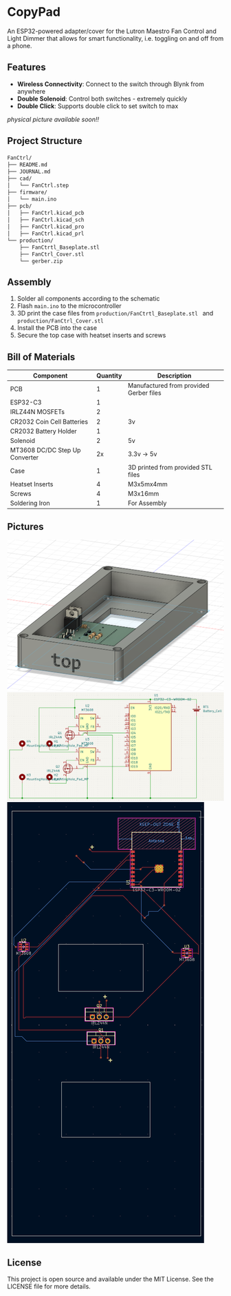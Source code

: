 # CopyPad

An ESP32-powered adapter/cover for the Lutron Maestro Fan Control and Light Dimmer that allows for smart functionality, i.e. toggling on and off from a phone.

## Features

- **Wireless Connectivity**: Connect to the switch through Blynk from anywhere
- **Double Solenoid**: Control both switches - extremely quickly
- **Double Click**: Supports double click to set switch to max

*physical picture available soon!!*

## Project Structure

```
FanCtrl/
├── README.md  
├── JOURNAL.md               
├── cad/                    
│   └── FanCtrl.step     
├── firmware/                
│   └── main.ino          
├── pcb/                    
│   ├── FanCtrl.kicad_pcb   
│   ├── FanCtrl.kicad_sch   
│   ├── FanCtrl.kicad_pro   
│   ├── FanCtrl.kicad_prl
└── production/             
    ├── FanCtrtl_Baseplate.stl    
    ├── FanCtrl_Cover.stl     
    └── gerber.zip         
```

## Assembly

1. Solder all components according to the schematic
2. Flash `main.ino` to the microcontroller
3. 3D print the case files from `production/FanCtrtl_Baseplate.stl ` and `production/FanCtrl_Cover.stl`
4. Install the PCB into the case
5. Secure the top case with heatset inserts and screws

## Bill of Materials

| Component | Quantity | Description |
|-----------|----------|-------------|
| PCB | 1 | Manufactured from provided Gerber files |
| ESP32-C3 | 1 |  |
| IRLZ44N MOSFETs | 2 |  |
| CR2032 Coin Cell Batteries | 2 | 3v |
| CR2032 Battery Holder | 1 |  |
| Solenoid | 2 | 5v |
| MT3608 DC/DC Step Up Converter | 2x | 3.3v -> 5v |
| Case | 1 | 3D printed from provided STL files |
| Heatset Inserts | 4 | M3x5mx4mm |
| Screws | 4 | M3x16mm |
| Soldering Iron | 1 | For Assembly |


## Pictures
![CAD](images/cad.png)
![Schematic](images/schem.png)
![PCB](images/pcb.png)

## License

This project is open source and available under the MIT License. See the LICENSE file for more details.
